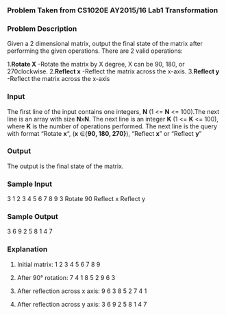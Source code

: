 ### Problem Taken from CS1020E AY2015/16 Lab1 Transformation

### Problem Description
Given  a  2  dimensional  matrix,  output  the  final  state  of  the  matrix  after  performing  the  given operations. There are 2 valid operations:

1.**Rotate X**
    -Rotate the matrix by X degree, X can be 90, 180, or 270clockwise.
2.**Reflect x**
    -Reflect the matrix across the x-axis.
3.**Reflect y**
    -Reflect the matrix across the x-axis

### Input
The first line of the input contains one integers, **N** (1 <=  **N** <= 100).The next line is an array with size **N**x**N**. The next line is an integer **K** (1 <= **K** <= 100), where **K** is the number of operations performed. The next line is the query with format “Rotate **x**“, (**x** ∈{**90, 180, 270}**), “Reflect **x**” or “Reflect **y**”

### Output
The output is the final state of the matrix.

### Sample Input
3
1 2 3
4 5 6
7 8 9
3
Rotate 90
Reflect x
Reflect y

### Sample Output
3 6 9
2 5 8
1 4 7

### Explanation
1. Initial matrix:
1 2 3
4 5 6
7 8 9

2. After 90&deg; rotation:
7 4 1
8 5 2
9 6 3

3. After reflection across x axis:
9 6 3
8 5 2
7 4 1

4. After reflection across y axis:
3 6 9
2 5 8
1 4 7
